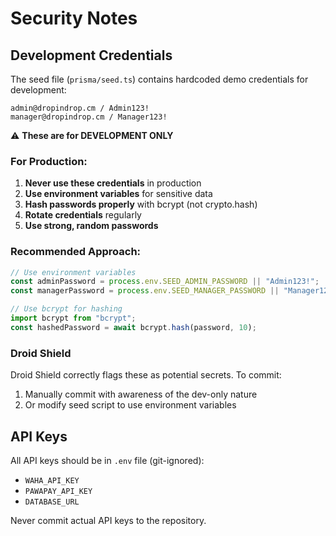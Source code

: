 # Security Notes

## Development Credentials

The seed file (`prisma/seed.ts`) contains hardcoded demo credentials for development:

```
admin@dropindrop.cm / Admin123!
manager@dropindrop.cm / Manager123!
```

⚠️ **These are for DEVELOPMENT ONLY**

### For Production:

1. **Never use these credentials** in production
2. **Use environment variables** for sensitive data
3. **Hash passwords properly** with bcrypt (not crypto.hash)
4. **Rotate credentials** regularly
5. **Use strong, random passwords**

### Recommended Approach:

```typescript
// Use environment variables
const adminPassword = process.env.SEED_ADMIN_PASSWORD || "Admin123!";
const managerPassword = process.env.SEED_MANAGER_PASSWORD || "Manager123!";

// Use bcrypt for hashing
import bcrypt from "bcrypt";
const hashedPassword = await bcrypt.hash(password, 10);
```

### Droid Shield

Droid Shield correctly flags these as potential secrets. To commit:
1. Manually commit with awareness of the dev-only nature
2. Or modify seed script to use environment variables

## API Keys

All API keys should be in `.env` file (git-ignored):
- `WAHA_API_KEY`
- `PAWAPAY_API_KEY`
- `DATABASE_URL`

Never commit actual API keys to the repository.
